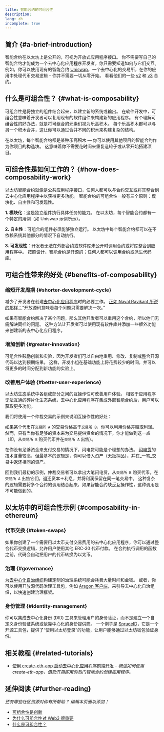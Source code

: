 ```yaml
---
title: 智能合约的可组合性
description:
lang: zh
incomplete: true
---
```


## 简介 {#a-brief-introduction}

智能合约在以太坊上是公开的，可视为开放式应用程序接口。 你不需要写自己的智能合约才能成为一个去中心化应用程序开发者，你只需要知道如何与它们交互。 例如，你可以使用现有的智能合约 [Uniswap](https://uniswap.exchange/swap)，一个去中心化的交易所，在你的应用中处理代币交易逻辑 – 你并不需要一切从零开始。 看看他们的一些 [v2](https://github.com/Uniswap/uniswap-v2-core/tree/master/contracts) 和 [v3](https://github.com/Uniswap/uniswap-v3-core/tree/main/contracts) 合约。

## 什么是可组合性？ {#what-is-composability}

可组合性是将独立的组件结合起来，以建立新的系统或输出。 在软件开发中，可组合性意味着开发者可以复用现有的软件组件来构建新的应用程序。 有个理解可组合性的好办法，就是将可组合的元素们视为乐高积木。 每个乐高积木都可以与另一个积木合并，这让你可以通过合并不同的积木来构建复杂的结构。

在以太坊，每个智能合约都是某种乐高积木 — 你可以使用其他项目的智能合约作为你项目的构造块。 这意味着你不需要花时间来重复造轮子或从零开始搭建项目。

## 可组合性是如何工作的？ {#how-does-composability-work}

以太坊智能合约就像是公共应用程序接口，任何人都可以与合约交互或将其整合到去中心化应用程序中以获得更多功能。 智能合约的可组合性一般有三个原则：模块化、自主性和可发现性。

**1. 模块化**：这是独立组件执行具体任务的能力。 在以太坊，每个智能合约都有一个特定的用例（如 Uniswap 示例所示）。

**2. 自主性**：可组合的组件必须能够独立运行。 以太坊中每个智能合约都可以在不依赖系统其他部分的情况下自动执行。

**3. 可发现性**：开发者无法在外部合约或软件库未公开时调用合约或将库整合到应用程序中。 按照设计，智能合约是开源的；任何人都可以调用合约或派生代码库。

## 可组合性带来的好处 {#benefits-of-composability}

### 缩短开发周期 {#shorter-development-cycle}

减少了开发者在创建[去中心化应用程序](/dapps/#what-are-dapps)时的必要工作。 [正如 Naval Ravikant 所说的那样：](https://twitter.com/naval/status/1444366754650656770)“开放源码意味着每个问题只需要解决一次。”

如果有智能合约解决了某个问题，那么其他开发者可以重用这个合约，所以他们无需解决同样的问题。 这种方法让开发者可以使用现有软件库并添加一些额外功能来创建新的去中心化应用程序。

### 增加创新 {#greater-innovation}

可组合性鼓励创新和实验，因为开发者们可以自由地重用、修改、复制或整合开源代码以达到预期结果。 这样，开发小组在基础功能上将花费较少的时间，并可以将更多的时间分配到新功能的实验上。

### 改善用户体验 {#better-user-experience}

以太坊生态系统中各组成部分之间的互操作性可改善用户体验。 相较于应用程序无法互通的碎片化生态系统，去中心化应用程序在集成外部智能合约后，用户可以获取更多功能。

我们将使用一个仲裁交易的示例来说明互操作性的好处：

如果某个代币在`交易所 A` 的交易价格高于`交易所 B`，你可以利用价格差赚取利润。 然而，只有当你有足够的资本来为交易提供资金的情况下，你才能做到这一点（即，从`交易所 B` 购买代币并在`交易所 A` 出售）。

在你没有足够资金来支付交易的情况下，闪电贷可能是个理想的办法。 [闪电贷](/defi/#flash-loans)的技术含量较高，但最基本的逻辑是，你可以借入资产（无抵押品），并在_一笔_交易中返还相同的资产。

回到我们最初的示例，仲裁交易者可以拿出大笔闪电贷，从`交易所 B` 购买代币，在`交易所 A` 出售它们，退还资本＋利息，并将利润保留在同一笔交易中。 这种复杂的逻辑需要将多个合约的调用结合起来，如果智能合约缺乏互操作性，这种调用是不可能做到的。

## 以太坊中的可组合性示例 {#composability-in-ethereum}

### 代币交换 {#token-swaps}

如果你创建了一个需要用以太币支付交易费用的去中心化应用程序，你可以通过整合代币交换逻辑，允许用户使用其他 ERC-20 代币付款。 在合约执行调用的函数之前，代码会自动把用户的代币转换为以太币。

### 治理 {#governance}

为[去中心化自治组织](/dao/)构建定制的治理系统可能会耗费大量时间和金钱。 或者，你可以使用开放源代码治理工具包，例如 [Aragon 客户端](https://client.aragon.org/)，来引导去中心化自治组织，以快速创建治理框架。

### 身份管理 {#identity-management}

你可以集成去中心化身份 (DID) 工具来管理用户的身份验证，而不是建立一个自定义身份验证系统或依靠中心化的身份提供商。 一个例子是 [SpruceID](https://www.spruceid.com/)，它是一个开源工具包，提供了“使用以太坊登录”的功能，让用户能够通过以太坊钱包验证身份。

## 相关教程 {#related-tutorials}

- [使用 create-eth-app 启动去中心化应用程序前端开发](/developers/tutorials/kickstart-your-dapp-frontend-development-with-create-eth-app/) _– 概述如何使用 create-eth-app，借助开箱即用的热门智能合约创建应用程序。_

## 延伸阅读 {#further-reading}

_还有哪些社区资源对你有所帮助？ 编辑本页面以添加！_

- [可组合性是创新](https://future.a16z.com/how-composability-unlocks-crypto-and-everything-else/)
- [为什么可组合性对 Web3 很重要](https://hackernoon.com/why-composability-matters-for-web3)
- [什么是可组合性？](https://blog.aragon.org/what-is-composability/#:~:text=Aragon,connect%20to%20every%20other%20piece.)
